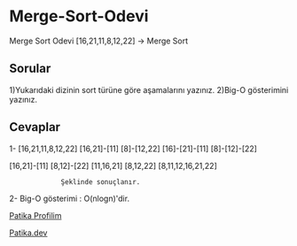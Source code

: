 # Merge-Sort-Odevi



Merge Sort Odevi
[16,21,11,8,12,22] -> Merge Sort
## Sorular

1)Yukarıdaki dizinin sort türüne göre aşamalarını yazınız.
2)Big-O gösterimini yazınız.

## Cevaplar
1-
                    [16,21,11,8,12,22]
       [16,21]-[11]                     [8]-[12,22]
   [16]-[21]-[11]                         [8]-[12]-[22]     
   
   [16,21]-[11]                           [8,12]-[22]
      [11,16,21]                          [8,12,22]
                   [8,11,12,16,21,22]
                   
                 Şeklinde sonuçlanır.
 2- Big-O gösterimi : O(nlogn)'dir.

[Patika Profilim](https://app.patika.dev/apak)

[Patika.dev](https://app.patika.dev/paths)
